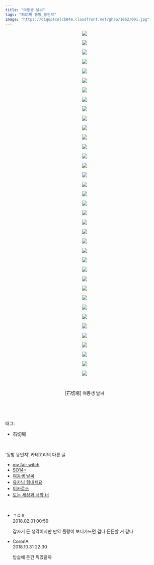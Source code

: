 ```yaml
---
title: "여동생 날씨"
tags: "石切場 동방_동인지"
image: "https://d1quptcelcb84e.cloudfront.net/ghap/1062/001.jpg"
---
```

<div class="article">
<p style="text-align: center; clear: none; float: none;"><img src="{{ site.imgserver8 }}/ghap/1062/001.jpg"/></p>
<p style="text-align: center; clear: none; float: none;"><img src="{{ site.imgserver8 }}/ghap/1062/002.jpg"/></p>
<p style="text-align: center; clear: none; float: none;"><img src="{{ site.imgserver8 }}/ghap/1062/003.jpg"/></p>
<p style="text-align: center; clear: none; float: none;"><img src="{{ site.imgserver8 }}/ghap/1062/004.jpg"/></p>
<p style="text-align: center; clear: none; float: none;"><img src="{{ site.imgserver8 }}/ghap/1062/005.jpg"/></p>
<p style="text-align: center; clear: none; float: none;"><img src="{{ site.imgserver8 }}/ghap/1062/006.jpg"/></p>
<p style="text-align: center; clear: none; float: none;"><img src="{{ site.imgserver8 }}/ghap/1062/007.jpg"/></p>
<p style="text-align: center; clear: none; float: none;"><img src="{{ site.imgserver8 }}/ghap/1062/008.jpg"/></p>
<p style="text-align: center; clear: none; float: none;"><img src="{{ site.imgserver8 }}/ghap/1062/009.jpg"/></p>
<p style="text-align: center; clear: none; float: none;"><img src="{{ site.imgserver8 }}/ghap/1062/010.jpg"/></p>
<p style="text-align: center; clear: none; float: none;"><img src="{{ site.imgserver8 }}/ghap/1062/011.jpg"/></p>
<p style="text-align: center; clear: none; float: none;"><img src="{{ site.imgserver8 }}/ghap/1062/012.jpg"/></p>
<p style="text-align: center; clear: none; float: none;"><img src="{{ site.imgserver8 }}/ghap/1062/013.jpg"/></p>
<p style="text-align: center; clear: none; float: none;"><img src="{{ site.imgserver8 }}/ghap/1062/014.jpg"/></p>
<p style="text-align: center; clear: none; float: none;"><img src="{{ site.imgserver8 }}/ghap/1062/015.jpg"/></p>
<p style="text-align: center; clear: none; float: none;"><img src="{{ site.imgserver8 }}/ghap/1062/016.jpg"/></p>
<p style="text-align: center; clear: none; float: none;"><img src="{{ site.imgserver8 }}/ghap/1062/017.jpg"/></p>
<p style="text-align: center; clear: none; float: none;"><img src="{{ site.imgserver8 }}/ghap/1062/018.jpg"/></p>
<p style="text-align: center; clear: none; float: none;"><img src="{{ site.imgserver8 }}/ghap/1062/019.jpg"/></p>
<p style="text-align: center; clear: none; float: none;"><img src="{{ site.imgserver8 }}/ghap/1062/020.jpg"/></p>
<p style="text-align: center; clear: none; float: none;"><img src="{{ site.imgserver8 }}/ghap/1062/021.jpg"/></p>
<p style="text-align: center; clear: none; float: none;"><img src="{{ site.imgserver8 }}/ghap/1062/022.jpg"/></p>
<p style="text-align: center; clear: none; float: none;"><img src="{{ site.imgserver8 }}/ghap/1062/023.jpg"/></p>
<p style="text-align: center; clear: none; float: none;"><img src="{{ site.imgserver8 }}/ghap/1062/024.jpg"/></p>
<p style="text-align: center; clear: none; float: none;"><img src="{{ site.imgserver8 }}/ghap/1062/025.jpg"/></p>
<p style="text-align: center; clear: none; float: none;"><img src="{{ site.imgserver8 }}/ghap/1062/026.jpg"/></p>
<p style="text-align: center; clear: none; float: none;"><img src="{{ site.imgserver8 }}/ghap/1062/027.jpg"/></p>
<p style="text-align: center; clear: none; float: none;"><img src="{{ site.imgserver8 }}/ghap/1062/028.jpg"/></p>
<p style="text-align: center; clear: none; float: none;"><img src="{{ site.imgserver8 }}/ghap/1062/029.jpg"/></p>
<p style="text-align: center; clear: none; float: none;"><img src="{{ site.imgserver8 }}/ghap/1062/030.jpg"/></p>
<p style="text-align: center; clear: none; float: none;"><img src="{{ site.imgserver8 }}/ghap/1062/031.jpg"/></p>
<p style="text-align: center; clear: none; float: none;"><img src="{{ site.imgserver8 }}/ghap/1062/032.jpg"/></p>
<p style="text-align: center; clear: none; float: none;"><img src="{{ site.imgserver8 }}/ghap/1062/033.jpg"/></p>
<p style="text-align: center; clear: none; float: none;"><img src="{{ site.imgserver8 }}/ghap/1062/034.jpg"/></p>
<p style="text-align: center; clear: none; float: none;"><img src="{{ site.imgserver8 }}/ghap/1062/035.jpg"/></p>
<p style="text-align: center; clear: none; float: none;"><img src="{{ site.imgserver8 }}/ghap/1062/036.jpg"/></p>
<p style="text-align: center; clear: none; float: none;"><img src="{{ site.imgserver8 }}/ghap/1062/037.jpg"/></p>
<p style="text-align: center; clear: none; float: none;"><br/></p>
<p style="text-align: center; clear: none; float: none;">[石切場] 여동생 날씨</p>
<p><br/></p>
</div><br/>
<div class="tagTrail">
<p>태그: </p>
<ul>
<li>石切場</li>
</ul>
</div><br/>
<div class="another">
<p>'동방 동인지' 카테고리의 다른 글</p>
<ul>
<li><a href="/ghap_1064">my fair witch</a></li>
<li><a href="/ghap_1063">SO14+</a></li>
<li><a href="/ghap_1062">여동생 날씨</a></li>
<li><a href="/ghap_1061">유카님 힘내세요</a></li>
<li><a href="/ghap_1059">이카로스</a></li>
<li><a href="/ghap_1058">도는 세상과 너와 너</a></li>
</ul>
</div><br/>
<div class="cb_module cb_fluid">
<div class="cb_wrt cb_profile">
<div class="comment">
<ul>
<li class="cb_thumb_off" id="comment15188599">
<div class="cb_comment_area">
<div class="cb_info_area">
<div class="cb_section">
<span class="cb_nick_name">ㄱㅁㅎ</span>
</div>
<div class="cb_section">
<span class="cb_date">2018.02.01 00:59 </span>
</div>
</div>
<div class="cb_dsc_comment">
<p class="cb_dsc">
											갑자기 든 생각이지만 만약 플랑이 보디가드면 겁나 든든할 거 같다
										</p>
</div>
</div></li>
<li class="cb_thumb_off" id="comment15365758">
<div class="cb_comment_area">
<div class="cb_info_area">
<div class="cb_section">
<span class="cb_nick_name">CoronA</span>
</div>
<div class="cb_section">
<span class="cb_date">2018.10.31 22:30 </span>
</div>
</div>
<div class="cb_dsc_comment">
<p class="cb_dsc">
											밥솥에 든건 뭐였을까
										</p>
</div>
</div></li>
</ul>
</div>
</div><!-- commentList close -->
</div><br/>

